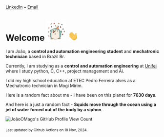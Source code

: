 [LinkedIn](https://www.linkedin.com/in/joão-pedro-gozzoli-b95641301/) &bull;
[Email](joaopedrogozzoli@gmail.com)

# Welcome <img src="happy.gif" height="64px" /> <img src="wave.gif" height="32px" />

I am João, a  **control and automation engineering student** and **mechatronic technician** based in Brazil Br.

Currently, I am studying as a **control and automation engineering** at [Unifei](https://unifei.edu.br) where I study python, C, C++, project management and Ai.

I did my high school education at ETEC Pedro Ferreira alves as a Mechatronic technician in Mogi Mirim.

Here is a random fact about me - I have been on this planet for **7630 days**.

And here is a just a random fact -  **Squids move through the ocean using a jet of water forced out of the body by a siphon**.

![JoãoOMago's GitHub Profile View Count](https://komarev.com/ghpvc/?username=JoaoOMago)

<sub>Last updated by Github Actions on 18 Nov, 2024.</sub>
